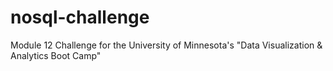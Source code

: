 # nosql-challenge
 Module 12 Challenge for the University of Minnesota's "Data Visualization & Analytics Boot Camp" 
